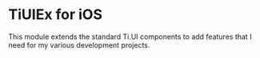 TiUIEx for iOS
===========================================

This module extends the standard Ti.UI components to add features that I need
for my various development projects.

